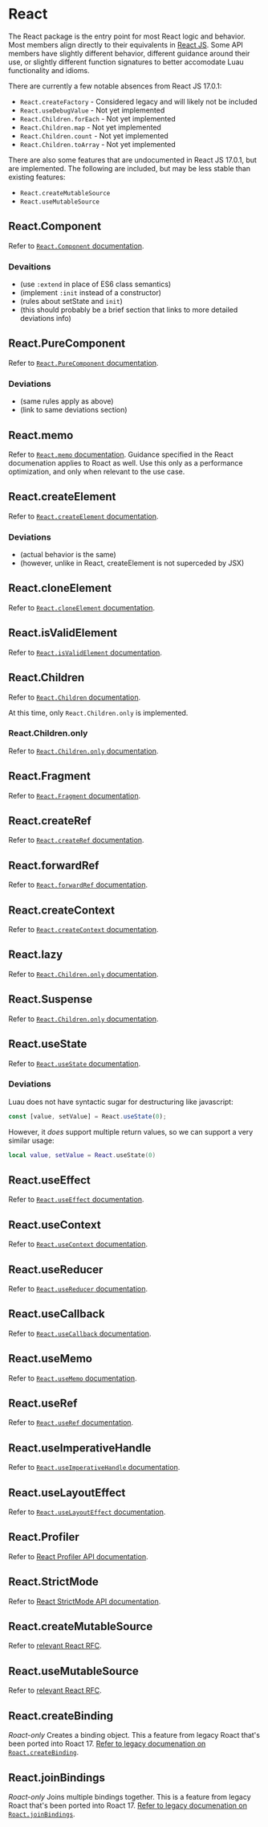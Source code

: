 # React

The React package is the entry point for most React logic and behavior. Most members align directly to their equivalents in [React JS](https://reactjs.org/docs/react-api.html). Some API members have slightly different behavior, different guidance around their use, or slightly different function signatures to better accomodate Luau functionality and idioms.

There are currently a few notable absences from React JS 17.0.1:

* `React.createFactory` - Considered legacy and will likely not be included
* `React.useDebugValue` - Not yet implemented
* `React.Children.forEach` - Not yet implemented
* `React.Children.map` - Not yet implemented
* `React.Children.count` - Not yet implemented
* `React.Children.toArray` - Not yet implemented

There are also some features that are undocumented in React JS 17.0.1, but are implemented. The following are included, but may be less stable than existing features:

* `React.createMutableSource`
* `React.useMutableSource`

## React.Component
Refer to [`React.Component` documentation](https://reactjs.org/docs/react-api.html#reactcomponent).

### Devaitions

* (use `:extend` in place of ES6 class semantics)
* (implement `:init` instead of a constructor)
* (rules about setState and `init`)
* (this should probably be a brief section that links to more detailed deviations info)

## React.PureComponent
Refer to [`React.PureComponent` documentation](https://reactjs.org/docs/react-api.html#reactpurecomponent).

### Deviations

* (same rules apply as above)
* (link to same deviations section)

## React.memo
Refer to [`React.memo` documentation](https://reactjs.org/docs/react-api.html#reactmemo). Guidance specified in the React documenation applies to Roact as well. Use this only as a performance optimization, and only when relevant to the use case.

## React.createElement
Refer to [`React.createElement` documentation](https://reactjs.org/docs/react-api.html#createelement).

### Deviations

* (actual behavior is the same)
* (however, unlike in React, createElement is not superceded by JSX)

## React.cloneElement
Refer to [`React.cloneElement` documentation](https://reactjs.org/docs/react-api.html#cloneelement).

## React.isValidElement
Refer to [`React.isValidElement` documentation](https://reactjs.org/docs/react-api.html#isvalidelement).

## React.Children
Refer to [`React.Children` documentation](https://reactjs.org/docs/react-api.html#reactchildren).

At this time, only `React.Children.only` is implemented.

### React.Children.only
Refer to [`React.Children.only` documentation](https://reactjs.org/docs/react-api.html#reactchildrenonly).

## React.Fragment
Refer to [`React.Fragment` documentation](https://reactjs.org/docs/react-api.html#reactfragment).

## React.createRef
Refer to [`React.createRef` documentation](https://reactjs.org/docs/react-api.html#reactcreateref).

## React.forwardRef
Refer to [`React.forwardRef` documentation](https://reactjs.org/docs/react-api.html#reactforwardref).

## React.createContext
Refer to [`React.createContext` documentation](https://reactjs.org/docs/context.html#reactcreatecontext).

## React.lazy
Refer to [`React.Children.only` documentation](https://reactjs.org/docs/react-api.html#reactchildrenonly).

## React.Suspense
Refer to [`React.Children.only` documentation](https://reactjs.org/docs/react-api.html#reactchildrenonly).


## React.useState

Refer to [`React.useState` documentation](https://reactjs.org/docs/hooks-reference.html#usestate).

### Deviations

Luau does not have syntactic sugar for destructuring like javascript:
```js
const [value, setValue] = React.useState(0);
```
However, it _does_ support multiple return values, so we can support a very similar usage:
```lua
local value, setValue = React.useState(0)
```

## React.useEffect
Refer to [`React.useEffect` documentation](https://reactjs.org/docs/hooks-reference.html#useeffect).

## React.useContext
Refer to [`React.useContext` documentation](https://reactjs.org/docs/hooks-reference.html?#usecontext).

## React.useReducer
Refer to [`React.useReducer` documentation](https://reactjs.org/docs/hooks-reference.html#usereducer).

## React.useCallback
Refer to [`React.useCallback` documentation](https://reactjs.org/docs/hooks-reference.html#usecallback).

## React.useMemo
Refer to [`React.useMemo` documentation](https://reactjs.org/docs/hooks-reference.html#usememo).

## React.useRef
Refer to [`React.useRef` documentation](https://reactjs.org/docs/hooks-reference.html#useref).

## React.useImperativeHandle
Refer to [`React.useImperativeHandle` documentation](https://reactjs.org/docs/hooks-reference.html?#useimperativehandle).

## React.useLayoutEffect
Refer to [`React.useLayoutEffect` documentation](https://reactjs.org/docs/hooks-reference.html?#uselayouteffect).

## React.Profiler
Refer to [React Profiler API documentation](https://reactjs.org/docs/profiler.html).

## React.StrictMode
Refer to [React StrictMode API documentation](https://reactjs.org/docs/strict-mode.html).

## React.createMutableSource
Refer to [relevant React RFC](https://github.com/reactjs/rfcs/pull/147).

## React.useMutableSource
Refer to [relevant React RFC](https://github.com/reactjs/rfcs/pull/147).

<!-- Roact only -->
## React.createBinding
*Roact-only*
Creates a binding object. This a feature from legacy Roact that's been ported into Roact 17. [Refer to legacy documenation on `Roact.createBinding`](https://roblox.github.io/roact/api-reference/#roactcreatebinding).

## React.joinBindings
*Roact-only*
Joins multiple bindings together. This is a feature from legacy Roact that's been ported into Roact 17. [Refer to legacy documenation on `Roact.joinBindings`](https://roblox.github.io/roact/api-reference/#roactjoinbindings).
